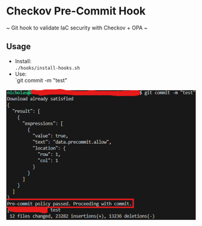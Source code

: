 # Checkov Pre-Commit Hook

~ Git hook to validate IaC security with Checkov + OPA ~

## Usage

- Install:  
  `./hooks/install-hooks.sh`  
- Use:  
  `git commit -m "test"

<img src="assets/how-to.png" alt="how-to">
